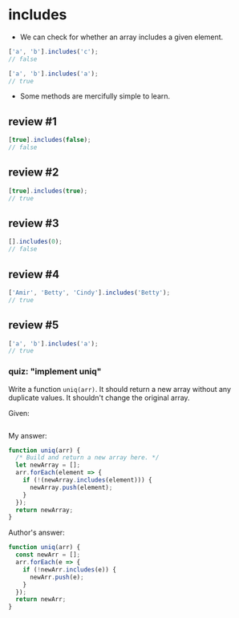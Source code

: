 # includes

- We can check for whether an array includes a given element.

```js
['a', 'b'].includes('c');
// false
```

```js
['a', 'b'].includes('a');
// true
```

- Some methods are mercifully simple to learn.

## review #1

```js
[true].includes(false);
// false
```

## review #2

```js
[true].includes(true);
// true
```

## review #3

```js
[].includes(0);
// false
```

## review #4

```js
['Amir', 'Betty', 'Cindy'].includes('Betty');
// true
```

## review #5

```js
['a', 'b'].includes('a');
// true
```

### quiz: "implement uniq"

Write a function `uniq(arr)`. It should return a new array without any duplicate values. It shouldn't change the original array.

Given: 

```js

```

My answer:

```js
function uniq(arr) {
  /* Build and return a new array here. */
  let newArray = [];
  arr.forEach(element => {
    if (!(newArray.includes(element))) {
      newArray.push(element);
    }
  });
  return newArray;
}
```

Author's answer:

```js
function uniq(arr) {
  const newArr = [];
  arr.forEach(e => {
    if (!newArr.includes(e)) {
      newArr.push(e);
    }
  });
  return newArr;
}
```